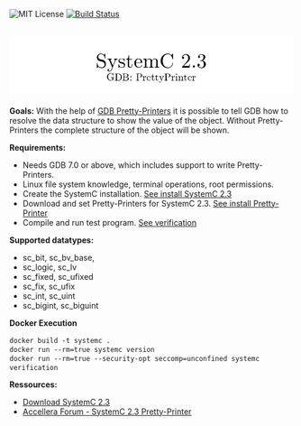 ![MIT License](https://img.shields.io/github/license/mashape/apistatus.svg)
[![Build Status](https://travis-ci.org/AHeimberger/SystemC-2.3-Pretty-Printer.svg?branch=master)](https://travis-ci.org/AHeimberger/SystemC-2.3-Pretty-Printer)

## ![SystemC 2.3 Pretty-Printer](./img/logo.png)

**Goals:**
With the help of <a href="https://sourceware.org/gdb/onlinedocs/gdb/Pretty-Printing.html#Pretty-Printing">GDB Pretty-Printers</a> it is possible to tell GDB how to resolve the data structure to show the value of the object. Without Pretty-Printers the complete structure of the object will be shown.

**Requirements:**
- Needs GDB 7.0 or above, which includes support to write Pretty-Printers.
- Linux file system knowledge, terminal operations, root permissions.
- Create the SystemC installation. [See install SystemC 2.3](./documentation/SystemC.md)
- Download and set Pretty-Printers for SystemC 2.3. [See install Pretty-Printer](./documentation/PrettyPrinter.md)
- Compile and run test program. [See verification](./documentation/Verification.md)

**Supported datatypes:**
- sc\_bit, sc\_bv\_base,
- sc\_logic, sc\_lv
- sc\_fixed, sc\_ufixed
- sc\_fix, sc\_ufix
- sc\_int, sc\_uint
- sc\_bigint, sc\_biguint

**Docker Execution**

    docker build -t systemc .
    docker run --rm=true systemc version
    docker run --rm=true --security-opt seccomp=unconfined systemc verification

**Ressources:**
- [Download SystemC 2.3](http://accellera.org/downloads/standards/systemc)
- [Accellera Forum - SystemC 2.3 Pretty-Printer](http://forums.accellera.org/topic/2140-systemc-23-pretty-printer/?hl=pretty-printer)
